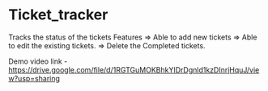 # Ticket_tracker
Tracks the status of the tickets 
  Features
  => Able to add new tickets
  => Able to edit the existing tickets.
  => Delete the Completed tickets.

Demo video link - https://drive.google.com/file/d/1RGTGuMOKBhkYIDrDgnld1kzDInrjHquJ/view?usp=sharing
